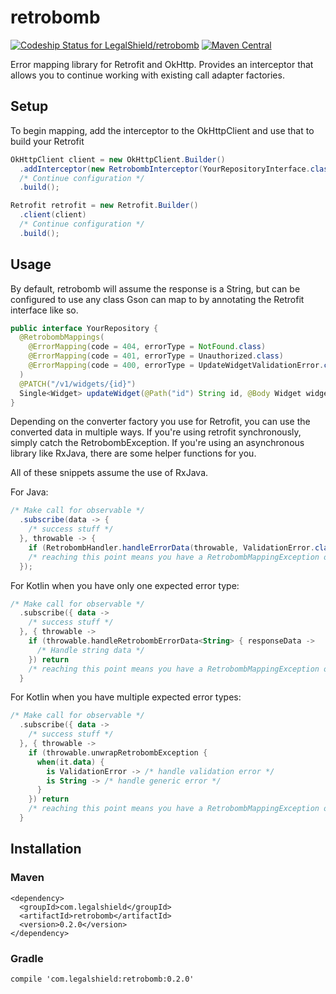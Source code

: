 # retrobomb
[ ![Codeship Status for LegalShield/retrobomb](https://app.codeship.com/projects/edfdc830-681d-0136-bff1-2264ee9649ab/status?branch=master)](https://app.codeship.com/projects/297794)
[![Maven Central](https://maven-badges.herokuapp.com/maven-central/com.legalshield/retrobomb/badge.svg)](https://maven-badges.herokuapp.com/maven-central/com.legalshield/retrobomb)

Error mapping library for Retrofit and OkHttp. Provides an interceptor that allows you to continue working with existing call adapter factories.

## Setup
To begin mapping, add the interceptor to the OkHttpClient and use that to build your Retrofit
```java
OkHttpClient client = new OkHttpClient.Builder()
  .addInterceptor(new RetrobombInterceptor(YourRepositoryInterface.class)) /* Must be first interceptor */
  /* Continue configuration */
  .build();

Retrofit retrofit = new Retrofit.Builder()
  .client(client)
  /* Continue configuration */
  .build();
```

## Usage
By default, retrobomb will assume the response is a String, but can be configured to use any class Gson can map to by annotating the Retrofit interface like so.
```java
public interface YourRepository {
  @RetrobombMappings(
    @ErrorMapping(code = 404, errorType = NotFound.class)
    @ErrorMapping(code = 401, errorType = Unauthorized.class)
    @ErrorMapping(code = 400, errorType = UpdateWidgetValidationError.class)
  )
  @PATCH("/v1/widgets/{id}")
  Single<Widget> updateWidget(@Path("id") String id, @Body Widget widget);
}
```

Depending on the converter factory you use for Retrofit, you can use the converted data in multiple ways. If you're using retrofit synchronously, simply catch the RetrobombException. If you're using an asynchronous library like RxJava, there are some helper functions for you.

All of these snippets assume the use of RxJava.

For Java:
```java
/* Make call for observable */
  .subscribe(data -> {
    /* success stuff */
  }, throwable -> {
    if (RetrobombHandler.handleErrorData(throwable, ValidationError.class, this::handleValidationError)) return;
    /* reaching this point means you have a RetrobombMappingException or IOException due to connectivity etc. */
  });
```

For Kotlin when you have only one expected error type:
```kotlin
/* Make call for observable */
  .subscribe({ data ->
    /* success stuff */
  }, { throwable ->
    if (throwable.handleRetrobombErrorData<String> { responseData ->
      /* Handle string data */
    }) return
    /* reaching this point means you have a RetrobombMappingException or IOException due to connectivity etc. */
  }
```

For Kotlin when you have multiple expected error types:
```kotlin
/* Make call for observable */
  .subscribe({ data ->
    /* success stuff */
  }, { throwable ->
    if (throwable.unwrapRetrobombException {
      when(it.data) {
        is ValidationError -> /* handle validation error */
        is String -> /* handle generic error */
      }
    }) return
    /* reaching this point means you have a RetrobombMappingException or IOException due to connectivity etc. */
  }
```

## Installation
### Maven
```
<dependency>
  <groupId>com.legalshield</groupId>
  <artifactId>retrobomb</artifactId>
  <version>0.2.0</version>
</dependency>
```

### Gradle
```
compile 'com.legalshield:retrobomb:0.2.0'
```
